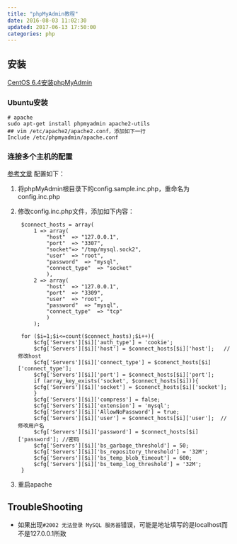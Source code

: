 ```yaml
---
title: "phpMyAdmin教程"
date: 2016-08-03 11:02:30
updated: 2017-06-13 17:50:00
categories: php
---
```

## 安装

[CentOS 6.4安装phpMyAdmin](https://www.digitalocean.com/community/tutorials/how-to-install-and-secure-phpmyadmin-on-a-centos-6-4-vps)

### Ubuntu安装

```shell
# apache
sudo apt-get install phpmyadmin apache2-utils
## vim /etc/apache2/apache2.conf，添加如下一行
Include /etc/phpmyadmin/apache.conf
```

### 连接多个主机的配置
[参考文章](http://blog.51yip.com/mysql/1250.html)
配置如下：
1. 将phpMyAdmin根目录下的config.sample.inc.php，重命名为config.inc.php
2. 修改config.inc.php文件，添加如下内容：

        $connect_hosts = array(
            1 => array(
                "host"	=> "127.0.0.1",
                "port"	=> "3307",
                "socket"=> "/tmp/mysql.sock2",
                "user"	=> "root",
                "password"	=> "mysql",
                "connect_type"	=> "socket"
                ),
            2 => array(
                "host"	=> "127.0.0.1",
                "port"	=> "3309",
                "user"	=> "root",
                "password"	=> "mysql",
                "connect_type"	=> "tcp"
                )
            );
       
        for ($i=1;$i<=count($connect_hosts);$i++){  
            $cfg['Servers'][$i]['auth_type'] = 'cookie';  
            $cfg['Servers'][$i]['host'] = $connect_hosts[$i]['host'];   //修改host  
            $cfg['Servers'][$i]['connect_type'] = $conenct_hosts[$i]['connect_type'];  
            $cfg['Servers'][$i]['port'] = $connect_hosts[$i]['port'];
            if (array_key_exists('socket', $connect_hosts[$i])){
            $cfg['Servers'][$i]['socket'] = $conenct_hosts[$i]['socket'];
            }
            $cfg['Servers'][$i]['compress'] = false;  
            $cfg['Servers'][$i]['extension'] = 'mysql';  
            $cfg['Servers'][$i]['AllowNoPassword'] = true;  
            $cfg['Servers'][$i]['user'] = $connect_hosts[$i]['user'];  //修改用户名  
            $cfg['Servers'][$i]['password'] = $connect_hosts[$i]['password']; //密码  
            $cfg['Servers'][$i]['bs_garbage_threshold'] = 50;  
            $cfg['Servers'][$i]['bs_repository_threshold'] = '32M';  
            $cfg['Servers'][$i]['bs_temp_blob_timeout'] = 600;  
            $cfg['Servers'][$i]['bs_temp_log_threshold'] = '32M';  
        }
3. 重启apache

## TroubleShooting
- 如果出现`#2002 无法登录 MySQL 服务器`错误，可能是地址填写的是localhost而不是127.0.0.1所致
